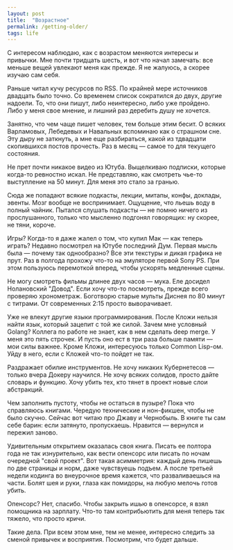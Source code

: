 ```yaml
---
layout: post
title:  "Возрастное"
permalink: /getting-older/
tags: life
---
```


С интересом наблюдаю, как с возрастом меняются интересы и привычки. Мне почти
тридцать шесть, и вот что начал замечать: все меньше вещей увлекают меня как
прежде. Я не жалуюсь, а скорее изучаю сам себя.

Раньше читал кучу ресурсов по RSS. По крайней мере источников двадцать было
точно. Со временем список сократился до двух, другие надоели. То, что они пишут,
либо неинтересно, либо уже пройдено. Либо у меня свое мнение, и лишний раз
деребить душу не хочется.

Занятно, что чем чаще пишет человек, тем больше этим бесит. О всяких Варламовых,
Лебедевых и Навальных вспоминаю как о страшном сне. Эту дыру не заткнуть, а мне
еще разбираться, какой из тдвадцати скопившихся постов прочесть. Раз в месяц —
самое то для текущего состояния.

Не прет почти никакое видео из Ютуба. Выщелкиваю подписки, которые когда-то
ревностно искал. Не представляю, как смотреть чье-то выступление на 50
минут. Для меня это стало за гранью.

Сюда же попадают всякие подкасты, лекции, митапы, конфы, доклады, эвенты. Мозг
вообще не воспринимает. Ощущение, что льешь воду в полный чайник. Пытался
слушать подкасты — не помню ничего из прослушанного, только что мысленно
подгонял говорящих: ну скорее, не тяни, короче.

Игры? Когда-то я даже жалел о том, что купил Мак — как теперь играть? Недавно
посмотрел на Ютубе последний Дум. Первая мысль была — почему так однообразно?
Все эти текстуры и дикая графика не прут. Раз в полгода прохожу что-то на
эмуляторе первой Sony PS. При этом пользуюсь перемоткой вперед, чтобы ускорять
медленные сцены.

Не могу смотреть фильмы длинее двух часов — мука. Еле досидел Нолановский
"Довод". Если хочу что-то посмотреть, прежде всего проверяю
хронометраж. Боготворю старые мульты Диснея по 80 минут с титрами. От
современных 2:15 просто выворачивает.

Уже не влекут другие языки программирования. После Кложи нельзя найти язык,
который зацепит с той же силой. Зачем мне условный Golang? Коллега по работе не
знает, как в нем сделать deep merge. У меня это пять строчек. И пусть оно ест в
три раза больше памяти — мои силы важнее. Кроме Кложи, интересуюсь только Common
Lisp-ом. Уйду в него, если с Кложей что-то пойдет не так.

Раздражает обилие инструментов. Не хочу никаких Кубернетесов — только вчера
Докеру научился. Не хочу всяких солидов, просто дайте словарь и функцию. Хочу
убить тех, кто тянет в проект новые слои абстракций.

Чем заполнить пустоту, чтобы не остаться в пузыре? Пока что справляюсь
книгами. Чередую технические и нон-фикшен, чтобы не было скучно. Сейчас вот
читаю про Джаву и Чернобыль. В книге ты сам себе барин: если затянуто,
пропускаешь. Нравится — вернулся и пережил заново.

Удивительным открытием оказалась своя книга. Писать ее полтора года не так
изнурительно, как вести опенсорс или писать по ночам очередной "свой
проект". Вот такая асимметрия: каждый день пишешь по две страницы и норм, даже
чувствуешь подъем. А после третьей недели кодинга во внеурочное время кажется,
что разваливаешься на части. Болят шея и руки, глаза как помидоры, на любую
мелочь готов убить.

Опенсорс? Нет, спасибо. Чтобы закрыть ишью в опенсорсе, я взял помощника на
зарплату. Что-то там контрибьютить для меня теперь так тяжело, что просто кричи.

Такие дела. При всем этом мне, тем не менее, интересно следить за сменой
привычек и восприятия. Посмотрим, что будет дальше.
